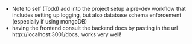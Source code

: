- Note to self (Todd) add into the project setup a pre-dev workflow that includes setting up logging, but also database schema enforcement (especially if using mongoDB)
- having the frontend consult the backend docs by pasting in the url http://localhost:3001/docs, works very well!
